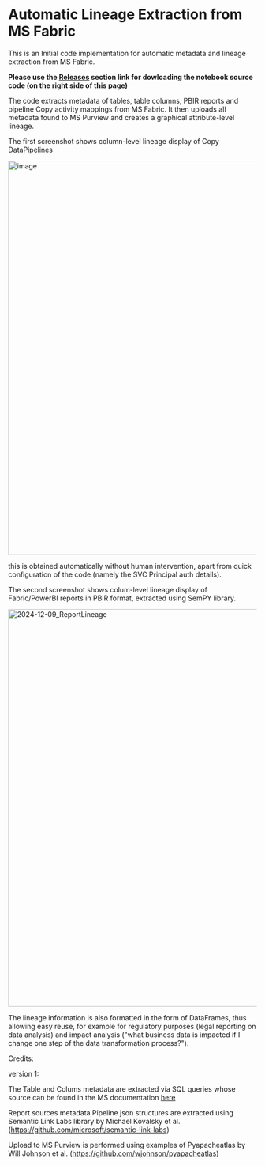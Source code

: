 # Automatic Lineage Extraction from MS Fabric

This is an Initial code implementation for automatic metadata and lineage extraction from MS Fabric.

**Please use the [Releases](https://github.com/sdetoni-prj/Fabric_LineageExtractor/releases) section link for dowloading the notebook source code (on the right side of this page)**
 
The code extracts metadata of tables, table columns, PBIR reports and pipeline Copy activity mappings from MS Fabric.
It then uploads all metadata found to MS Purview and creates a graphical attribute-level lineage.

The first screenshot shows column-level lineage display of Copy DataPipelines

<img width="797" alt="image" src="https://github.com/user-attachments/assets/6169652b-24ed-4fd0-ade9-16a3a3f2501c">

this is obtained automatically without human intervention, apart from quick configuration of the code (namely the SVC Principal auth details).

The second screenshot shows colum-level lineage display of Fabric/PowerBI reports in PBIR format, extracted using SemPY library.

<img width="804" alt="2024-12-09_ReportLineage" src="https://github.com/user-attachments/assets/3087e579-6bbf-43ba-b869-8a38dfab7fdb">

The lineage information is also formatted in the form of DataFrames, thus allowing easy reuse, for example for regulatory purposes (legal reporting on data analysis) and impact analysis ("what business data is impacted if I change one step of the data transformation process?").



Credits:

version 1: 

The Table and Colums metadata are extracted via SQL queries whose source can be found in the MS documentation [here](https://learn.microsoft.com/en-us/sql/relational-databases/system-catalog-views/querying-the-sql-server-system-catalog-faq?view=fabric#_FAQ31) 

Report sources metadata Pipeline json structures are extracted using Semantic Link Labs library by Michael Kovalsky et al. (https://github.com/microsoft/semantic-link-labs)

Upload to MS Purview is performed using examples of Pyapacheatlas by Will Johnson et al. (https://github.com/wjohnson/pyapacheatlas)
